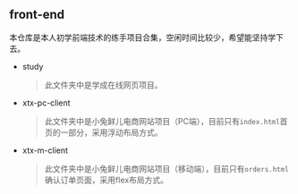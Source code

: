 ## front-end
本仓库是本人初学前端技术的练手项目合集，空闲时间比较少，希望能坚持学下去。

- study
  >此文件夹中是学成在线网页项目。

- xtx-pc-client
  >此文件夹中是小兔鲜儿电商网站项目（PC端），目前只有`index.html`首页的一部分，采用浮动布局方式。

- xtx-m-client
  >此文件夹中是小兔鲜儿电商网站项目（移动端），目前只有`orders.html`确认订单页面，采用flex布局方式。
